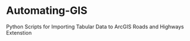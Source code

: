 # Automating-GIS
Python Scripts for Importing Tabular Data to ArcGIS Roads and Highways Extenstion 
